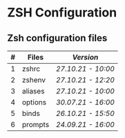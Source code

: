 # ZSH Configuration

## Zsh configuration files

| \# | **Files** | ***Version*** |
| -- | --------------- | ----------- |
| 1 | zshrc | *27.10.21 - 10:00* |
| 2 | zshenv | *27.10.21 - 12:20* |
| 3 | aliases | *27.10.21 - 10:00* |
| 4 | options | *30.07.21 - 16:00* |
| 5 | binds | *26.10.21 - 15:50* |
| 6 | prompts | *24.09.21 - 16:00* |
